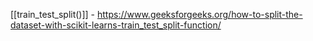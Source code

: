 [[train_test_split()]] - https://www.geeksforgeeks.org/how-to-split-the-dataset-with-scikit-learns-train_test_split-function/
